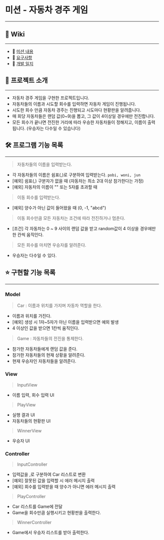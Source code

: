 # 미션 - 자동차 경주 게임

---
## 📌 Wiki

---
- 📍 [미션 내용](https://github.com/tonic523/java-racingcar-precourse/wiki/%EB%AF%B8%EC%85%98-%EB%82%B4%EC%9A%A9)
- 🧐 [요구사항](https://github.com/tonic523/java-racingcar-precourse/wiki/%EC%9A%94%EA%B5%AC%EC%82%AC%ED%95%AD)
- 📝 [개발 일지](https://github.com/tonic523/java-racingcar-precourse/wiki/%EA%B0%9C%EB%B0%9C-%EC%9D%BC%EC%A7%80)

## 🙉 프로젝트 소개

---
- 자동차 경주 게임을 구현한 프로젝트입니다.
- 자동차들의 이름과 시도할 회수를 입력하면 자동차 게임이 진행됩니다.
- 시도한 회수 만큼 자동차 경주는 진행되고 시도마다 현황판을 알려줍니다.
- 매 회당 자동차들은 랜덤 값(0~9)을 뽑고, 그 값이 4이상일 경우에만 전진합니다.
- 모든 회수가 끝나면 전진한 거리에 따라 우승한 자동차들이 정해지고, 이름이 출력됩니다. (우승자는 다수일 수 있습니다)

## 🛠 프로그램 기능 목록

---

> 자동차들의 이름을 입력받는다.

- 각 자동차들의 이름은 쉼표(,)로 구분하여 입력받는다. `pobi, woni, jun`
- [예외] 쉼표(,) 구분자가 없을 때 (자동차는 최소 2대 이상 참가한다는 가정)
- [예외] 자동차의 이름이 "" 또는 5자를 초과할 때

> 이동 회수를 입력받는다.

- [예외] 양수가 아닌 값이 들어왔을 때 (0, -1, "abcd")

> 이동 회수만큼 모든 자동차는 조건에 따라 전진하거나 멈춘다.

- [조건] 각 자동차는 0 ~ 9 사이의 랜덤 값을 받고 random값이 4 이상을 경우에만 한 칸씩 움직인다.

> 모든 회수를 마치면 우승자를 알려준다.

- 우승자는 다수일 수 있다.

## ⭐️ 구현할 기능 목록

---
### Model
> Car : 이름과 위치를 가지며 자동차 역할을 한다.
- 이름과 위치를 가진다.
- [예외] 생성 시 1자~5자가 아닌 이름을 입력받으면 예외 발생
- 4 이상인 값을 받으면 1칸씩 움직인다.

> Game : 자동차들의 전진을 통제한다.
- 참가한 자동차들에게 랜덤 값을 준다.
- 참가한 자동차들의 현재 상황을 알려준다.
- 현재 우승자인 자동차들을 알려준다.

### View
> InputView
- 이름 입력, 회수 입력 UI
> PlayView
- 실행 결과 UI
- 자동차들의 현황판 UI
> WinnerView
- 우승자 UI

### Controller
> InputController
- 입력값을 ,로 구분하여 Car 리스트로 변환
- [예외] 잘못된 값을 입력할 시 에러 메시지 출력
- [예외] 회수를 입력받을 때 양수가 아니면 에러 메시지 출력
> PlayController
- Car 리스트를 Game에 전달
- Game을 회수만큼 실행시키고 현황판을 출력한다.
> WinnerController
- Game에서 우승자 리스트를 받아 출력한다.